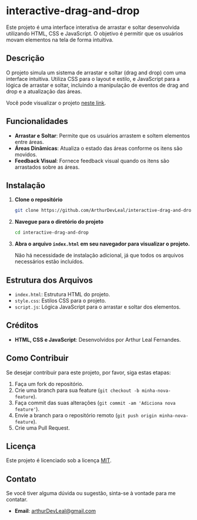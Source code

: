 # interactive-drag-and-drop

Este projeto é uma interface interativa de arrastar e soltar desenvolvida utilizando HTML, CSS e JavaScript. O objetivo é permitir que os usuários movam elementos na tela de forma intuitiva.

## Descrição

O projeto simula um sistema de arrastar e soltar (drag and drop) com uma interface intuitiva. Utiliza CSS para o layout e estilo, e JavaScript para a lógica de arrastar e soltar, incluindo a manipulação de eventos de drag and drop e a atualização das áreas.

Você pode visualizar o projeto <a href="https://arthurdevleal.github.io/interactive-drag-and-drop/" target="_blank">neste link</a>.

## Funcionalidades

- **Arrastar e Soltar**: Permite que os usuários arrastem e soltem elementos entre áreas.
- **Áreas Dinâmicas**: Atualiza o estado das áreas conforme os itens são movidos.
- **Feedback Visual**: Fornece feedback visual quando os itens são arrastados sobre as áreas.

## Instalação

1. **Clone o repositório**
   ```bash
   git clone https://github.com/ArthurDevLeal/interactive-drag-and-drop.git
   ```

2. **Navegue para o diretório do projeto**
   ```bash
   cd interactive-drag-and-drop
   ```

3. **Abra o arquivo `index.html` em seu navegador para visualizar o projeto.**

   Não há necessidade de instalação adicional, já que todos os arquivos necessários estão incluídos.

## Estrutura dos Arquivos

- `index.html`: Estrutura HTML do projeto.
- `style.css`: Estilos CSS para o projeto.
- `script.js`: Lógica JavaScript para o arrastar e soltar dos elementos.

## Créditos

- **HTML, CSS e JavaScript**: Desenvolvidos por Arthur Leal Fernandes.

## Como Contribuir

Se desejar contribuir para este projeto, por favor, siga estas etapas:

1. Faça um fork do repositório.
2. Crie uma branch para sua feature (`git checkout -b minha-nova-feature`).
3. Faça commit das suas alterações (`git commit -am 'Adiciona nova feature'`).
4. Envie a branch para o repositório remoto (`git push origin minha-nova-feature`).
5. Crie uma Pull Request.

## Licença

Este projeto é licenciado sob a licença [MIT](LICENSE).

## Contato

Se você tiver alguma dúvida ou sugestão, sinta-se à vontade para me contatar.

- **Email**: arthurDevLeal@gmail.com

